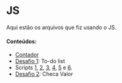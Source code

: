 # JS
Aqui estão os arquivos que fiz usando o JS.
#### Conteúdos:
- [Contador](https://github.com/KariDriff/JS/tree/main/Contador)
- [Desafio 1](https://github.com/KariDriff/JS/tree/main/To-do%20list%20(desafio)): To-do list
- Scripts [1](https://github.com/KariDriff/JS/tree/main/S1), [2](https://github.com/KariDriff/JS/tree/main/S2), [3](https://github.com/KariDriff/JS/tree/main/S3), [4](https://github.com/KariDriff/JS/tree/main/S4), [5](https://github.com/KariDriff/JS/tree/main/S5) e [6](https://github.com/KariDriff/JS/tree/main/S6).
- [Desafio 2](https://github.com/KariDriff/JS/tree/main/ChecaValor%20(desafio)): Checa Valor
